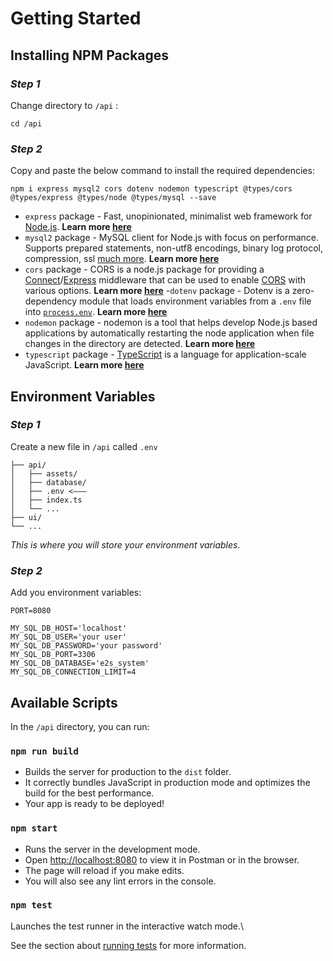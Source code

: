 
# Getting Started

## Installing NPM Packages

### *Step 1*
Change directory to `/api` :
```
cd /api
```

### *Step 2*
Copy and paste the below command to install the required dependencies:
```
npm i express mysql2 cors dotenv nodemon typescript @types/cors @types/express @types/node @types/mysql --save
```

- `express` package - Fast, unopinionated, minimalist web framework for [Node.js](http://nodejs.org/). **Learn more [here](https://www.npmjs.com/package/express)**
- `mysql2` package - MySQL client for Node.js with focus on performance. Supports prepared statements, non-utf8 encodings, binary log protocol, compression, ssl [much more](https://github.com/sidorares/node-mysql2/tree/master/documentation). **Learn more [here](https://www.npmjs.com/package/mysql2)**
- `cors` package - CORS is a node.js package for providing a [Connect](http://www.senchalabs.org/connect/)/[Express](http://expressjs.com/) middleware that can be used to enable [CORS](http://en.wikipedia.org/wiki/Cross-origin_resource_sharing) with various options. **Learn more [here](https://www.npmjs.com/package/cors)**
-`dotenv` package - Dotenv is a zero-dependency module that loads environment variables from a `.env` file into [`process.env`](https://nodejs.org/docs/latest/api/process.html#process_process_env). **Learn more [here](https://www.npmjs.com/package/dotenv)**
- `nodemon` package - nodemon is a tool that helps develop Node.js based applications by automatically restarting the node application when file changes in the directory are detected. **Learn more [here](https://www.npmjs.com/package/nodemon)**
- `typescript` package - [TypeScript](https://www.typescriptlang.org/) is a language for application-scale JavaScript. **Learn more [here](https://www.npmjs.com/package/typescript)** 

## Environment Variables

### *Step 1*
Create a new file in `/api` called `.env`

```
├── api/
│   ├── assets/
│   ├── database/
│   ├── .env <–––
│   ├── index.ts
│   └── ...
├── ui/
└── ...
```
*This is where you will store your environment variables.*

### *Step 2*
Add you environment variables:

```
PORT=8080

MY_SQL_DB_HOST='localhost'
MY_SQL_DB_USER='your user'
MY_SQL_DB_PASSWORD='your password'
MY_SQL_DB_PORT=3306
MY_SQL_DB_DATABASE='e2s_system'
MY_SQL_DB_CONNECTION_LIMIT=4
```

## Available Scripts

In the `/api` directory, you can run:

### `npm run build`

- Builds the server for production to the `dist` folder.
- It correctly bundles JavaScript in production mode and optimizes the build for the best performance.
- Your app is ready to be deployed!

### `npm start`

- Runs the server in the development mode.
- Open [http://localhost:8080](http://localhost:8080) to view it in Postman or in the browser.
- The page will reload if you make edits.
- You will also see any lint errors in the console.

### `npm test`

Launches the test runner in the interactive watch mode.\

See the section about [running tests](https://facebook.github.io/create-react-app/docs/running-tests) for more information.
